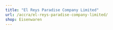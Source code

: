 ```yaml
---
title: "El Reys Paradise Company Limited"
url: /accra/el-reys-paradise-company-limited/
shop: Eisenwaren
---
```

